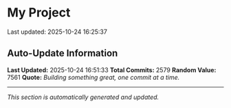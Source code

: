 # My Project


Last updated: 2025-10-24 16:25:37


























































































































































































































































































































































































































































































































































































































































































































































































































































































































































































































































































































































































































































































































































































































































































































































































































































































































































































































































































































































































































































































































































































































































































































































































































































































































































































































































































































































































































































































































































































































































































## Auto-Update Information

**Last Updated:** 2025-10-24 16:51:33
**Total Commits:** 2579
**Random Value:** 7561
**Quote:** _Building something great, one commit at a time._

---
_This section is automatically generated and updated._